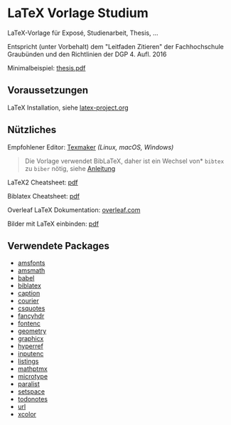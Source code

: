 # LaTeX Vorlage Studium
LaTeX-Vorlage für Exposé, Studienarbeit, Thesis, ...

Entspricht (unter Vorbehalt) dem "Leitfaden Zitieren" der Fachhochschule Graubünden und den Richtlinien der DGP 4. Aufl. 2016

Minimalbeispiel: [thesis.pdf](https://github.com/simon-mettler/latex-thesis/blob/master/thesis.pdf)

## Voraussetzungen 
LaTeX Installation, siehe [latex-project.org](https://www.latex-project.org/get/)

## Nützliches
Empfohlener Editor: [Texmaker](https://www.xm1math.net/texmaker/) _(Linux, macOS, Windows)_ <br>
> Die Vorlage verwendet BibLaTeX, daher ist ein Wechsel von* `bibtex` zu `biber` nötig, siehe [Anleitung](https://tex.stackexchange.com/a/44095)

LaTeX2 Cheatsheet: [pdf](https://wch.github.io/latexsheet/latexsheet-a4.pdf)

Biblatex Cheatsheet: [pdf](http://tug.ctan.org/info/biblatex-cheatsheet/biblatex-cheatsheet.pdf)

Overleaf LaTeX Dokumentation: [overleaf.com](https://www.overleaf.com/learn/latex/Main_Page)

Bilder mit LaTeX einbinden: [pdf](http://tug.ctan.org/info/l2picfaq/german/l2picfaq.pdf)


## Verwendete Packages
- [amsfonts](https://ctan.org/pkg/amsfonts)
- [amsmath](https://ctan.org/pkg/amsmath)
- [babel](https://ctan.org/pkg/babel)
- [biblatex](https://ctan.org/pkg/biblatex)
- [caption](https://ctan.org/pkg/caption)
- [courier](https://ctan.org/pkg/courier)
- [csquotes](https://ctan.org/pkg/csquotes)
- [fancyhdr](https://ctan.org/pkg/fancyhdr)
- [fontenc](https://ctan.org/pkg/fontenc)
- [geometry](https://ctan.org/pkg/geometry)
- [graphicx](https://ctan.org/pkg/graphicx)
- [hyperref](https://ctan.org/pkg/hyperref)
- [inputenc](https://www.ctan.org/pkg/inputenc)
- [listings](https://ctan.org/pkg/listings)
- [mathptmx](https://ctan.org/pkg/mathptmx)
- [microtype](https://ctan.org/pkg/microtype)
- [paralist](https://ctan.org/pkg/paralist)
- [setspace](https://ctan.org/pkg/setspace)
- [todonotes](https://ctan.org/pkg/todonotes)
- [url](https://ctan.org/pkg/url)
- [xcolor](https://ctan.org/pkg/xcolor)
